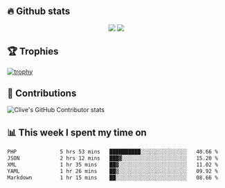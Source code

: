 ## &#128293; Github stats

<!-- GitHub Readme Streak Stats - https://github.com/DenverCoder1/github-readme-streak-stats -->
<p align="center">

<picture>
  <source 
    srcset="https://github-readme-stats.vercel.app/api?username=clivewalkden&count_private=true&show_icons=true&theme=darcula"
    media="(prefers-color-scheme: dark)"
  />
  <source
    srcset="https://github-readme-stats.vercel.app/api?username=clivewalkden&count_private=true&show_icons=true&theme=calm"
    media="(prefers-color-scheme: light), (prefers-color-scheme: no-preference)"
  />
  <img src="https://github-readme-stats.vercel.app/api?username=clivewalkden&count_private=true&show_icons=true&theme=darcula" />
</picture>

<a href="https://git.io/streak-stats" target="_blank">
  <img src="http://github-readme-streak-stats.herokuapp.com?user=clivewalkden&theme=darcula&date_format=j%20M%5B%20Y%5D" />
</a>

</p>

## &#127942; Trophies
[![trophy](https://github-profile-trophy.vercel.app/?username=clivewalkden&theme=onedark)](https://github.com/clivewalkden/github-profile-trophy)

## &#129309; Contributions
![Clive's GitHub Contributor stats](https://github-contributor-stats.vercel.app/api?username=clivewalkden)

## &#128202; This week I spent my time on
<!--START_SECTION:waka-->

```txt
PHP              5 hrs 53 mins   ██████████░░░░░░░░░░░░░░░   40.66 %
JSON             2 hrs 12 mins   ███▓░░░░░░░░░░░░░░░░░░░░░   15.20 %
XML              1 hr 35 mins    ██▓░░░░░░░░░░░░░░░░░░░░░░   11.02 %
YAML             1 hr 26 mins    ██▒░░░░░░░░░░░░░░░░░░░░░░   09.92 %
Markdown         1 hr 15 mins    ██░░░░░░░░░░░░░░░░░░░░░░░   08.66 %
```

<!--END_SECTION:waka-->
